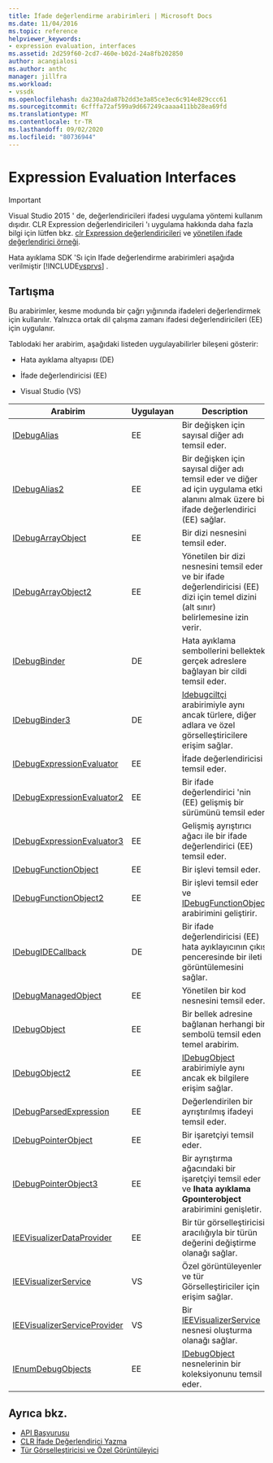 ```yaml
---
title: İfade değerlendirme arabirimleri | Microsoft Docs
ms.date: 11/04/2016
ms.topic: reference
helpviewer_keywords:
- expression evaluation, interfaces
ms.assetid: 2d259f60-2cd7-460e-b02d-24a8fb202850
author: acangialosi
ms.author: anthc
manager: jillfra
ms.workload:
- vssdk
ms.openlocfilehash: da230a2da87b2dd3e3a85ce3ec6c914e829ccc61
ms.sourcegitcommit: 6cfffa72af599a9d667249caaaa411bb28ea69fd
ms.translationtype: MT
ms.contentlocale: tr-TR
ms.lasthandoff: 09/02/2020
ms.locfileid: "80736944"
---
```

# <a name="expression-evaluation-interfaces"></a>Expression Evaluation Interfaces
> [!IMPORTANT]
> Visual Studio 2015 ' de, değerlendiricileri ifadesi uygulama yöntemi kullanım dışıdır. CLR Expression değerlendiricileri 'ı uygulama hakkında daha fazla bilgi için lütfen bkz. [clr Expression değerlendiricileri](https://github.com/Microsoft/ConcordExtensibilitySamples/wiki/CLR-Expression-Evaluators) ve [yönetilen ifade değerlendirici örneği](https://github.com/Microsoft/ConcordExtensibilitySamples/wiki/Managed-Expression-Evaluator-Sample).

 Hata ayıklama SDK 'Sı için Ifade değerlendirme arabirimleri aşağıda verilmiştir [!INCLUDE[vsprvs](../../../code-quality/includes/vsprvs_md.md)] .

## <a name="discussion"></a>Tartışma
 Bu arabirimler, kesme modunda bir çağrı yığınında ifadeleri değerlendirmek için kullanılır. Yalnızca ortak dil çalışma zamanı ifadesi değerlendiricileri (EE) için uygulanır.

 Tablodaki her arabirim, aşağıdaki listeden uygulayabilirler bileşeni gösterir:

- Hata ayıklama altyapısı (DE)

- İfade değerlendiricisi (EE)

- Visual Studio (VS)

|Arabirim|Uygulayan|Description|
|---------------|--------------------|-----------------|
|[IDebugAlias](../../../extensibility/debugger/reference/idebugalias.md)|EE|Bir değişken için sayısal diğer adı temsil eder.|
|[IDebugAlias2](../../../extensibility/debugger/reference/idebugalias2.md)|EE|Bir değişken için sayısal diğer adı temsil eder ve diğer ad için uygulama etki alanını almak üzere bir ifade değerlendirici (EE) sağlar.|
|[IDebugArrayObject](../../../extensibility/debugger/reference/idebugarrayobject.md)|EE|Bir dizi nesnesini temsil eder.|
|[IDebugArrayObject2](../../../extensibility/debugger/reference/idebugarrayobject2.md)|EE|Yönetilen bir dizi nesnesini temsil eder ve bir ifade değerlendiricisi (EE) dizi için temel dizini (alt sınır) belirlemesine izin verir.|
|[IDebugBinder](../../../extensibility/debugger/reference/idebugbinder.md)|DE|Hata ayıklama sembollerini bellekteki gerçek adreslere bağlayan bir cildi temsil eder.|
|[IDebugBinder3](../../../extensibility/debugger/reference/idebugbinder3.md)|DE|[Idebugciltçi](../../../extensibility/debugger/reference/idebugbinder.md) arabirimiyle aynı ancak türlere, diğer adlara ve özel görselleştiricilere erişim sağlar.|
|[IDebugExpressionEvaluator](../../../extensibility/debugger/reference/idebugexpressionevaluator.md)|EE|İfade değerlendiricisi temsil eder.|
|[IDebugExpressionEvaluator2](../../../extensibility/debugger/reference/idebugexpressionevaluator2.md)|EE|Bir ifade değerlendirici 'nin (EE) gelişmiş bir sürümünü temsil eder.|
|[IDebugExpressionEvaluator3](../../../extensibility/debugger/reference/idebugexpressionevaluator3.md)|EE|Gelişmiş ayrıştırıcı ağacı ile bir ifade değerlendirici (EE) temsil eder.|
|[IDebugFunctionObject](../../../extensibility/debugger/reference/idebugfunctionobject.md)|EE|Bir işlevi temsil eder.|
|[IDebugFunctionObject2](../../../extensibility/debugger/reference/idebugfunctionobject2.md)|EE|Bir işlevi temsil eder ve [IDebugFunctionObject](../../../extensibility/debugger/reference/idebugfunctionobject.md) arabirimini geliştirir.|
|[IDebugIDECallback](../../../extensibility/debugger/reference/idebugidecallback.md)|DE|Bir ifade değerlendiricisi (EE) hata ayıklayıcının çıkış penceresinde bir ileti görüntülemesini sağlar.|
|[IDebugManagedObject](../../../extensibility/debugger/reference/idebugmanagedobject.md)|EE|Yönetilen bir kod nesnesini temsil eder.|
|[IDebugObject](../../../extensibility/debugger/reference/idebugobject.md)|EE|Bir bellek adresine bağlanan herhangi bir sembolü temsil eden temel arabirim.|
|[IDebugObject2](../../../extensibility/debugger/reference/idebugobject2.md)|EE|[IDebugObject](../../../extensibility/debugger/reference/idebugobject.md) arabirimiyle aynı ancak ek bilgilere erişim sağlar.|
|[IDebugParsedExpression](../../../extensibility/debugger/reference/idebugparsedexpression.md)|EE|Değerlendirilen bir ayrıştırılmış ifadeyi temsil eder.|
|[IDebugPointerObject](../../../extensibility/debugger/reference/idebugpointerobject.md)|EE|Bir işaretçiyi temsil eder.|
|[IDebugPointerObject3](../../../extensibility/debugger/reference/idebugpointerobject3.md)|EE|Bir ayrıştırma ağacındaki bir işaretçiyi temsil eder ve **Ihata ayıklama Gpoınterobject** arabirimini genişletir.|
|[IEEVisualizerDataProvider](../../../extensibility/debugger/reference/ieevisualizerdataprovider.md)|EE|Bir tür görselleştiricisi aracılığıyla bir türün değerini değiştirme olanağı sağlar.|
|[IEEVisualizerService](../../../extensibility/debugger/reference/ieevisualizerservice.md)|VS|Özel görüntüleyenler ve tür Görselleştiriciler için erişim sağlar.|
|[IEEVisualizerServiceProvider](../../../extensibility/debugger/reference/ieevisualizerserviceprovider.md)|VS|Bir [IEEVisualizerService](../../../extensibility/debugger/reference/ieevisualizerservice.md) nesnesi oluşturma olanağı sağlar.|
|[IEnumDebugObjects](../../../extensibility/debugger/reference/ienumdebugobjects.md)|EE|[IDebugObject](../../../extensibility/debugger/reference/idebugobject.md) nesnelerinin bir koleksiyonunu temsil eder.|

## <a name="see-also"></a>Ayrıca bkz.
- [API Başvurusu](../../../extensibility/debugger/reference/api-reference-visual-studio-debugging.md)
- [CLR İfade Değerlendirici Yazma](../../../extensibility/debugger/writing-a-common-language-runtime-expression-evaluator.md)
- [Tür Görselleştiricisi ve Özel Görüntüleyici](../../../extensibility/debugger/type-visualizer-and-custom-viewer.md)
